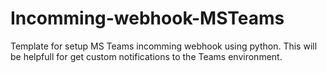 # Incomming-webhook-MSTeams
Template for setup MS Teams incomming webhook using python. This will be helpfull for get custom notifications to the Teams environment. 
